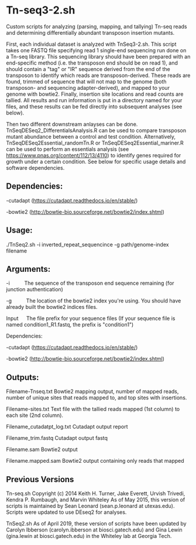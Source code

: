 # Tn-seq3-2.sh

Custom scripts for analyzing (parsing, mapping, and tallying) Tn-seq reads and determining differentially abundant transposon insertion mutants.

First, each individual dataset is analyzed with TnSeq3-2.sh. This script takes one FASTQ file specifying read 1 single-end sequencing run done on a Tn-seq library. This sequencing library should have been prepared with an end-specific method (i.e. the transposon end should be on read 1), and should contain a "tag" or "IR" sequence derived from the end of the transposon to identify which reads are transposon-derived. These reads are found, trimmed of sequence that will not map to the genome (both transposon- and sequencing adapter-derived), and mapped to your genome with bowtie2. Finally, insertion site locations and read counts are tallied. All results and run information is put in a directory named for your files, and these results can be fed directly into subsequent analyses (see below).

Then two different downstream anlayses can be done. TnSeqDESeq2_DifferentialsAnalysis.R can be used to compare transposon mutant abundance between a control and test condition. Alternatively, TnSeqDESeq2Essential_randomTn.R or TnSeqDESeq2Essential_mariner.R can be used to perform an essentials analysis (see https://www.pnas.org/content/112/13/4110) to identify genes required for growth under a certain condition. See below for specific usage details and software dependencies.


## Dependencies:

-cutadapt (https://cutadapt.readthedocs.io/en/stable/)

-bowtie2 (http://bowtie-bio.sourceforge.net/bowtie2/index.shtml)



## Usage: 

./TnSeq2.sh -i inverted_repeat_sequencince -g path/genome-index filename


## Arguments:

-i &emsp; &emsp; The sequence of the transposon end sequence remaining (for junction authentication)

-g &emsp; &emsp; The location of the bowtie2 index you're using. You should have already built the bowtie2 indices files.

Input &emsp; The file prefix for your sequence files (If your sequence file is named condition1_R1.fastq, the prefix is "condition1")


Dependencies:

-cutadapt (https://cutadapt.readthedocs.io/en/stable/)

-bowtie2 (http://bowtie-bio.sourceforge.net/bowtie2/index.shtml)


## Outputs:

Filename-Tnseq.txt             Bowtie2 mapping output, number of mapped reads, number of unique sites that reads mapped to, and top sites with insertions. 

Filename-sites.txt             Text file with the tallied reads mapped (1st column) to each site (2nd column).

Filename_cutadatpt_log.txt     Cutadapt output report

Filename_trim.fastq            Cutadapt output fastq

Filename.sam                   Bowtie2 output 

Filename.mapped.sam            Bowtie2 output containing only reads that mapped

## Previous Versions
Tn-seq.sh
Copyright (c) 2014 Keith H. Turner, Jake Everett, Urvish Trivedi, Kendra P. Rumbaugh, and Marvin Whiteley
As of May 2015, this version of scripts is maintained by Sean Leonard (sean.p.leonard at utexas.edu). Scripts were updated to use DEseq2 for analyses.

TnSeq2.sh
As of April 2019, these version of scripts have been updated by Carolyn Ibberson (carolyn.ibberson at biosci.gatech.edu) and Gina Lewin (gina.lewin at biosci.gatech.edu) in the Whiteley lab at Georgia Tech.


